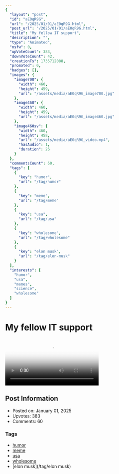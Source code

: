 ```yaml
---
{
  "layout": "post",
  "id": "aE0qR9G",
  "url": "/2025/01/01/aE0qR9G.html",
  "post_url": "/2025/01/01/aE0qR9G.html",
  "title": "My fellow IT support",
  "description": "",
  "type": "Animated",
  "nsfw": 0,
  "upVoteCount": 383,
  "downVoteCount": 42,
  "creationTs": 1735712088,
  "promoted": 0,
  "badges": [],
  "images": {
    "image700": {
      "width": 460,
      "height": 459,
      "url": "/assets/media/aE0qR9G_image700.jpg"
    },
    "image460": {
      "width": 460,
      "height": 459,
      "url": "/assets/media/aE0qR9G_image460.jpg"
    },
    "image460sv": {
      "width": 460,
      "height": 458,
      "url": "/assets/media/aE0qR9G_video.mp4",
      "hasAudio": 1,
      "duration": 26
    }
  },
  "commentsCount": 60,
  "tags": [
    {
      "key": "humor",
      "url": "/tag/humor"
    },
    {
      "key": "meme",
      "url": "/tag/meme"
    },
    {
      "key": "usa",
      "url": "/tag/usa"
    },
    {
      "key": "wholesome",
      "url": "/tag/wholesome"
    },
    {
      "key": "elon musk",
      "url": "/tag/elon-musk"
    }
  ],
  "interests": [
    "humor",
    "usa",
    "memes",
    "science",
    "wholesome"
  ]
}
---
```


# My fellow IT support

<video controls playsinline loop poster="/assets/media/aE0qR9G_image460.jpg">
  <source src="/assets/media/aE0qR9G_video.mp4" type="video/mp4">
  Your browser does not support the video tag.
</video>

## Post Information

- Posted on: January 01, 2025
- Upvotes: 383
- Comments: 60

### Tags

- [humor](/tag/humor)
- [meme](/tag/meme)
- [usa](/tag/usa)
- [wholesome](/tag/wholesome)
- [elon musk](/tag/elon musk)
